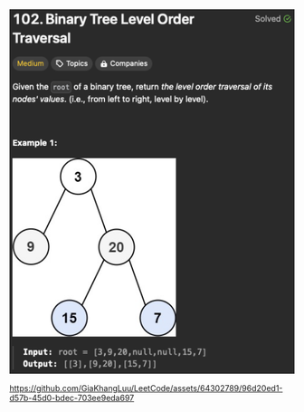 <img width="565" alt="topic" src="./topic.png" />

https://github.com/GiaKhangLuu/LeetCode/assets/64302789/96d20ed1-d57b-45d0-bdec-703ee9eda697

